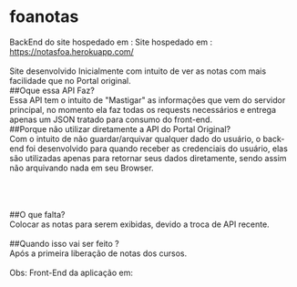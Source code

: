 # foanotas
BackEnd do site hospedado em : Site hospedado em : https://notasfoa.herokuapp.com/<br><br>
Site desenvolvido Inicialmente com intuito de ver as notas com mais facilidade que no Portal original.<br>
##Oque essa API Faz?<br>
Essa API tem o intuito de "Mastigar" as informações que vem do servidor principal, no momento ela faz todas os requests necessários e entrega apenas um JSON tratado para consumo do front-end.<br>
##Porque não utilizar diretamente a API do Portal Original?<br>
Com o intuito de não guardar/arquivar qualquer dado do usuário, o back-end foi desenvolvido para quando receber as credenciais do usuário, elas são utilizadas apenas para retornar seus dados diretamente, sendo assim não arquivando nada em seu Browser.

<br><br><br>
##O que falta?
<br>
Colocar as notas para serem exibidas, devido a troca de API recente.
<br><br>
##Quando isso vai ser feito ?
<br>
Após a primeira liberação de notas dos cursos.
<br><br>
Obs: Front-End da aplicação em: